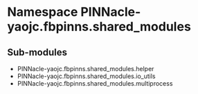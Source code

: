 Namespace PINNacle-yaojc.fbpinns.shared_modules
===============================================

Sub-modules
-----------
* PINNacle-yaojc.fbpinns.shared_modules.helper
* PINNacle-yaojc.fbpinns.shared_modules.io_utils
* PINNacle-yaojc.fbpinns.shared_modules.multiprocess